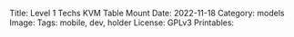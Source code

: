 Title: Level 1 Techs KVM Table Mount
Date: 2022-11-18
Category: models
Image: 
Tags: mobile, dev, holder
License: GPLv3
Printables: 